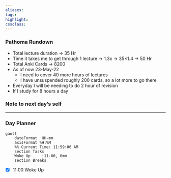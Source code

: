 ```yaml
---
aliases:  
tags:
highlight:  
cssclass:
---
```


### Pathoma Rundown
- Total lecture duration → 35 Hr 
- Time it takes me to get through 1 lecture → 1.3x → 35×1.4 → 50 Hr
- Total Anki Cards → 8200
- As of now 23-May-22 
	- I need to cover 40 more hours of lectures
	- I have unsuspended roughly 200 cards, so a lot more to go there
- Everyday I will be needing to do 2 hour of revision
- If I study for 8 hours a day 
### Note to next day’s self
--- 
### Day Planner
```mermaid
gantt
    dateFormat  HH-mm
    axisFormat %H:%M
    %% Current Time: 11:59:06 AM
    section Tasks
    Woke Up     :11-00, 0mm
    section Breaks

```

- [x] 11:00 Woke Up
